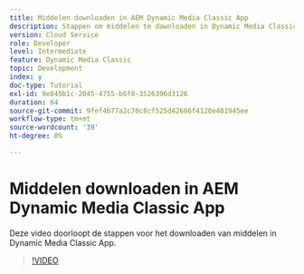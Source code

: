```yaml
---
title: Middelen downloaden in AEM Dynamic Media Classic App
description: Stappen om middelen te downloaden in Dynamic Media Classic App
version: Cloud Service
role: Developer
level: Intermediate
feature: Dynamic Media Classic
topic: Development
index: y
doc-type: Tutorial
exl-id: 9e845b1c-2045-4755-b6f0-3526396d3126
duration: 64
source-git-commit: 9fef4b77a2c70c8cf525d42686f4120e481945ee
workflow-type: tm+mt
source-wordcount: '39'
ht-degree: 0%

---
```


# Middelen downloaden in AEM Dynamic Media Classic App

Deze video doorloopt de stappen voor het downloaden van middelen in Dynamic Media Classic App.

>[!VIDEO](https://video.tv.adobe.com/v/335458?quality=12&learn=on)
